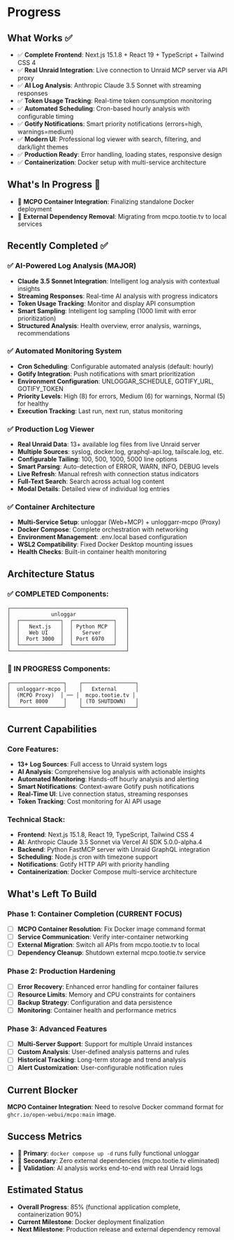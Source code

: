 # Progress

## What Works ✅
- ✅ **Complete Frontend**: Next.js 15.1.8 + React 19 + TypeScript + Tailwind CSS 4
- ✅ **Real Unraid Integration**: Live connection to Unraid MCP server via API proxy
- ✅ **AI Log Analysis**: Anthropic Claude 3.5 Sonnet with streaming responses
- ✅ **Token Usage Tracking**: Real-time token consumption monitoring
- ✅ **Automated Scheduling**: Cron-based hourly analysis with configurable timing
- ✅ **Gotify Notifications**: Smart priority notifications (errors=high, warnings=medium)
- ✅ **Modern UI**: Professional log viewer with search, filtering, and dark/light themes
- ✅ **Production Ready**: Error handling, loading states, responsive design
- ✅ **Containerization**: Docker setup with multi-service architecture

## What's In Progress 🔧
- 🔧 **MCPO Container Integration**: Finalizing standalone Docker deployment
- 🔧 **External Dependency Removal**: Migrating from mcpo.tootie.tv to local services

## Recently Completed ✅

### ✅ AI-Powered Log Analysis (MAJOR)
- **Claude 3.5 Sonnet Integration**: Intelligent log analysis with contextual insights
- **Streaming Responses**: Real-time AI analysis with progress indicators
- **Token Usage Tracking**: Monitor and display API consumption
- **Smart Sampling**: Intelligent log sampling (1000 limit with error prioritization)
- **Structured Analysis**: Health overview, error analysis, warnings, recommendations

### ✅ Automated Monitoring System
- **Cron Scheduling**: Configurable automated analysis (default: hourly)
- **Gotify Integration**: Push notifications with smart prioritization
- **Environment Configuration**: UNLOGGAR_SCHEDULE, GOTIFY_URL, GOTIFY_TOKEN
- **Priority Levels**: High (8) for errors, Medium (6) for warnings, Normal (5) for healthy
- **Execution Tracking**: Last run, next run, status monitoring

### ✅ Production Log Viewer
- **Real Unraid Data**: 13+ available log files from live Unraid server
- **Multiple Sources**: syslog, docker.log, graphql-api.log, tailscale.log, etc.
- **Configurable Tailing**: 100, 500, 1000, 5000 line options
- **Smart Parsing**: Auto-detection of ERROR, WARN, INFO, DEBUG levels
- **Live Refresh**: Manual refresh with connection status indicators
- **Full-Text Search**: Search across actual log content
- **Modal Details**: Detailed view of individual log entries

### ✅ Container Architecture
- **Multi-Service Setup**: unloggar (Web+MCP) + unloggarr-mcpo (Proxy)
- **Docker Compose**: Complete orchestration with networking
- **Environment Management**: .env.local based configuration
- **WSL2 Compatibility**: Fixed Docker Desktop mounting issues
- **Health Checks**: Built-in container health monitoring

## Architecture Status

### ✅ COMPLETED Components:
```
┌─────────────────────────────────────┐
│             unloggar                │
│  ┌─────────────┐  ┌─────────────┐   │
│  │   Next.js   │  │ Python MCP  │   │
│  │   Web UI    │  │   Server    │   │
│  │  Port 3000  │  │ Port 6970   │   │
│  └─────────────┘  └─────────────┘   │
└─────────────────────────────────────┘
```

### 🔧 IN PROGRESS Components:
```
┌─────────────────┐    ┌─────────────────┐
│  unloggarr-mcpo │    │   External      │
│  (MCPO Proxy)  │ ── │  mcpo.tootie.tv │
│   Port 8000     │    │ (TO SHUTDOWN)   │
└─────────────────┘    └─────────────────┘
```

## Current Capabilities

### Core Features:
- **13+ Log Sources**: Full access to Unraid system logs
- **AI Analysis**: Comprehensive log analysis with actionable insights
- **Automated Monitoring**: Hands-off hourly analysis and alerting
- **Smart Notifications**: Context-aware Gotify push notifications
- **Real-Time UI**: Live connection status, streaming responses
- **Token Tracking**: Cost monitoring for AI API usage

### Technical Stack:
- **Frontend**: Next.js 15.1.8, React 19, TypeScript, Tailwind CSS 4
- **AI**: Anthropic Claude 3.5 Sonnet via Vercel AI SDK 5.0.0-alpha.4
- **Backend**: Python FastMCP server with Unraid GraphQL integration
- **Scheduling**: Node.js cron with timezone support
- **Notifications**: Gotify HTTP API with priority handling
- **Containerization**: Docker Compose multi-service architecture

## What's Left To Build

### Phase 1: Container Completion (CURRENT FOCUS)
- [ ] **MCPO Container Resolution**: Fix Docker image command format
- [ ] **Service Communication**: Verify inter-container networking
- [ ] **External Migration**: Switch all APIs from mcpo.tootie.tv to local
- [ ] **Dependency Cleanup**: Shutdown external mcpo.tootie.tv service

### Phase 2: Production Hardening
- [ ] **Error Recovery**: Enhanced error handling for container failures
- [ ] **Resource Limits**: Memory and CPU constraints for containers
- [ ] **Backup Strategy**: Configuration and data persistence
- [ ] **Monitoring**: Container health and performance metrics

### Phase 3: Advanced Features
- [ ] **Multi-Server Support**: Support for multiple Unraid instances
- [ ] **Custom Analysis**: User-defined analysis patterns and rules
- [ ] **Historical Tracking**: Long-term storage and trend analysis
- [ ] **Alert Customization**: User-configurable notification rules

## Current Blocker
**MCPO Container Integration**: Need to resolve Docker command format for `ghcr.io/open-webui/mcpo:main` image.

## Success Metrics
- 🎯 **Primary**: `docker compose up -d` runs fully functional unloggar
- 🎯 **Secondary**: Zero external dependencies (mcpo.tootie.tv eliminated)
- 🎯 **Validation**: AI analysis works end-to-end with real Unraid logs

## Estimated Status
- **Overall Progress**: 85% (functional application complete, containerization 90%)
- **Current Milestone**: Docker deployment finalization
- **Next Milestone**: Production release and external dependency removal 